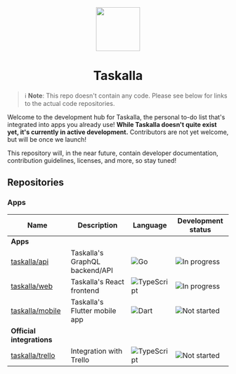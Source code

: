<div align="center">
    <img src="https://github.com/taskalla.png" height="100">
    <h1>Taskalla</h1>
</div>

> ℹ️ **Note**: This repo doesn't contain any code. Please see below for links to the actual code repositories.

Welcome to the development hub for Taskalla, the personal to-do list that's integrated into apps you already use! **While Taskalla doesn't quite exist yet, it's currently in active development.** Contributors are not yet welcome, but will be once we launch!

This repository will, in the near future, contain developer documentation, contribution guidelines, licenses, and more, so stay tuned!

## Repositories

### Apps

| Name                                                  | Description                    | Language                                                                                      | Development status                                                       |
| ----------------------------------------------------- | ------------------------------ | --------------------------------------------------------------------------------------------- | ------------------------------------------------------------------------ |
| **Apps**                                              |
| [taskalla/api](https://github.com/taskalla/api)       | Taskalla's GraphQL backend/API | ![Go](https://img.shields.io/badge/Go-00ADD8?logo=go&logoColor=white)                         | ![In progress](https://img.shields.io/badge/Status-In%20progress-yellow) |
| [taskalla/web](https://github.com/taskalla/web)       | Taskalla's React frontend      | ![TypeScript](https://img.shields.io/badge/TypeScript-007ACC?logo=typescript&logoColor=white) | ![In progress](https://img.shields.io/badge/Status-In%20progress-yellow) |
| [taskalla/mobile](https://github.com/taskalla/mobile) | Taskalla's Flutter mobile app  | ![Dart](https://img.shields.io/badge/Dart-0175C2?logo=dart&logoColor=white)                   | ![Not started](https://img.shields.io/badge/Status-Not%20started-red)    |
| **Official integrations**                             |
| [taskalla/trello](https://github.com/taskalla/trello) | Integration with Trello        | ![TypeScript](https://img.shields.io/badge/TypeScript-007ACC?logo=typescript&logoColor=white) | ![Not started](https://img.shields.io/badge/Status-Not%20started-red)    |
